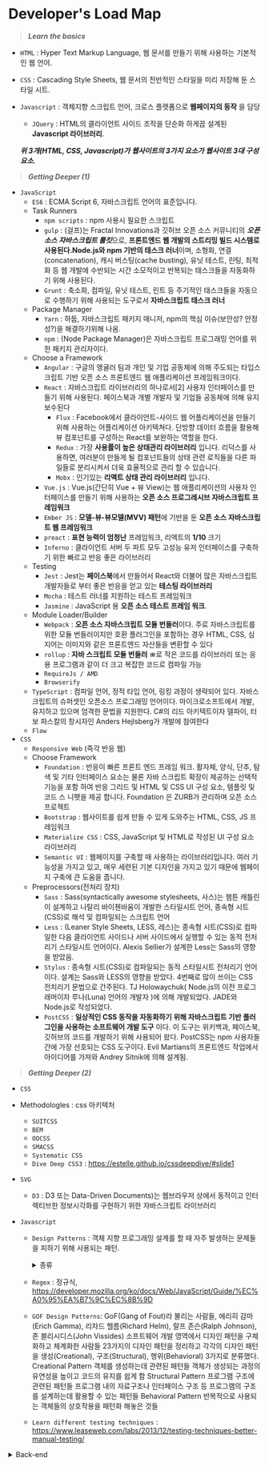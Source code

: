 # Developer's Load Map


<!-- <details>
<summary>Front-end</summary>
<div markdown="1"> -->

> ***Learn the basics***
 - `HTML` : Hyper Text Markup Language, 웹 문서를 만들기 위해 사용하는 기본적인 웹 언어.
 - `CSS` : Cascading Style Sheets, 웹 문서의 전반적인 스타일을 미리 저장해 둔 스타일 시트.
 - `Javascript` : 객체지향 스크립트 언어, 크로스 플랫폼으로 **웹페이지의 동작** 을 담당
 	- `JQuery` : HTML의 클라이언트 사이드 조작을 단순화 하게끔 설계된 **Javascript 라이브러리**.
  
   ___위 3개(HTML, CSS, Javascript)가 웹사이트의 3가지 요소가 웹사이트 3대 구성 요소.___
  >>>
> ***Getting Deeper (1)***
 - `JavaScript`
	 - `ES6` : ECMA Script 6, 자바스크립트 언어의 표준입니다.
	 - Task Runners
	    - `npm scripts` : npm 사용시 필요한 스크립트
		 - `gulp` : (걸프)는 Fractal Innovations과 깃허브 오픈 소스 커뮤니티의 ***오픈 소스 자바스크립트 툴킷***으로, **프론트엔드 웹 개발의 스트리밍 빌드 시스템로 사용된다.Node.js와 npm 기반의 태스크 러너**이며, 소형화, 연결(concatenation), 캐시 버스팅(cache busting), 유닛 테스트, 린팅, 최적화 등 웹 개발에 수반되는 시간 소모적이고 반복되는 태스크들을 자동화하기 위해 사용된다.
		 - `Grunt` : 축소화, 컴파일, 유닛 테스트, 린트 등 주기적인 태스크들을 자동으로 수행하기 위해 사용되는 도구로서 **자바스크립트 태스크 러너**
	 - Package Manager
		 - `Yarn` : 하둡, 자바스크립트 패키지 매니저, npm의 핵심 이슈(보안성? 안정성?)을 해결하기위해 나옴.
		 - `npm` : (Node Package Manager)은 자바스크립트 프로그래밍 언어를 위한 패키지 관리자이다. 
	 - Choose a Framework
		 - `Angular` :  구글의 앵귤러 팀과 개인 및 기업 공동체에 의해 주도되는 타입스크립트 기반 오픈 소스 프론트엔드 웹 애플리케이션 프레임워크이다.
		 - `React` : 자바스크립트 라이브러리의 하나로서[2] 사용자 인터페이스를 만들기 위해 사용된다. 페이스북과 개별 개발자 및 기업들 공동체에 의해 유지보수된다
			 - `Flux` :  Facebook에서 클라이언트-사이드 웹 어플리케이션을 만들기 위해 사용하는 어플리케이션 아키텍쳐다. 단방향 데이터 흐름을 활용해 뷰 컴포넌트를 구성하는 React를 보완하는 역할을 한다.
			 - `Redux` : 가장 **사용률이 높은 상태관리 라이브러리** 입니다. 리덕스를 사용하면, 여러분이 만들게 될 컴포넌트들의 상태 관련 로직들을 다른 파일들로 분리시켜서 더욱 효율적으로 관리 할 수 있습니다. 
			 - `Mobx` : 인기있는 **리액트 상태 관리 라이브러리** 입니다. 
		 - `Vue.js` : Vue.js(간단히 Vue + 뷰 View)는 웹 애플리케이션의 사용자 인터페이스를 만들기 위해 사용하는 **오픈 소스 프로그레시브 자바스크립트 프레임워크** 
		 - `Ember JS` : **모델-뷰-뷰모델(MVV) 패턴**에 기반을 둔 **오픈 소스 자바스크립트 웹 프레임워크**
		 - `preact` : **표현 능력이 엄청난** 프레임워크, 리엑트의 **1/10** 크기
		 - `Inferno` : 클라이언트 서버 두 파트 모두 고성능 유저 인터페이스를 구축하기 위한 빠르고 반응 좋은 라이브러리	
	 - Testing
		 - `Jest` : Jest는 **페이스북**에서 만들어서 React와 더불어 많은 자바스크립트 개발자들로 부터 좋은 반응을 얻고 있는 **테스팅 라이브러리** 
		 - `Mocha` : 테스트 러너를 지원하는 테스트 프레임워크
		 - `Jasmine` : JavaScript 용 **오픈 소스 테스트 프레임 워크**. 
	 - Module Loader/Builder
		 - `Webpack` : **오픈 소스 자바스크립트 모듈 번들러**이다. 주로 자바스크립트를 위한 모듈 번들러이지만 호환 플러그인을 포함하는 경우 HTML, CSS, 심지어는 이미지와 같은 프론트엔드 자산들을 변환할 수 있다
		 - `rollup` : **자바 스크립트 모듈 번들러** ㅃ로 작은 코드를 라이브러리 또는 응용 프로그램과 같이 더 크고 복잡한 코드로 컴파일 가능
		 - `RequireJs / AMD`
		 - `Browserify`
	 - `TypeScript` : 컴파일 언어, 정적 타입 언어, 링킹 과정이 생략되어 있다. 자바스크립트의 슈퍼셋인 오픈소스 프로그래밍 언어이다. 마이크로소프트에서 개발, 유지하고 있으며 엄격한 문법을 지원한다. C#의 리드 아키텍트이자 델파이, 터보 파스칼의 창시자인 Anders Hejlsberg가 개발에 참여한다
	 - `Flow`
- `CSS`
	- `Responsive Web` (즉각 반응 웹)
	- Choose Framework
		- `Foundation` : 반응이 빠른 프론트 엔드 프레임 워크. 활자체, 양식, 단추, 탐색 및 기타 인터페이스 요소는 물론 자바 스크립트 확장이 제공하는 선택적 기능을 포함 하여 반응 그리드 및 HTML 및 CSS UI 구성 요소, 템플릿 및 코드 스 니펫을 제공 합니다. Foundation 은 ZURB가 관리하며 오픈 소스 프로젝트
 	    - `Bootstrap` : 웹사이트를 쉽게 만들 수 있게 도와주는 HTML, CSS, JS 프레임워크
		- `Materialize CSS` : CSS, JavaScript 및 HTML로 작성된 UI 구성 요소 라이브러리
	    - `Semantic UI` : 웹페이지를 구축할 때 사용하는 라이브러리입니다. 여러 기능성을 가지고 있고, 매우 세련된 기본 디자인을 가지고 있기 때문에 웹페이지 구축에 큰 도움을 줍니다. 
	 - Preprocessors(전처리 장치)
 		- `Sass` : Sass(syntactically awesome stylesheets, 사스)는 햄튼 캐틀린이 설계하고 나탈리 바이첸바움이 개발한 스타일시트 언어,  종속형 시트(CSS)로 해석 및 컴파일되는 스크립트 언어
 		- `Less` : (Leaner Style Sheets, LESS, 레스)는 종속형 시트(CSS)로 컴파일한 다음 클라이언트 사이드나 서버 사이드에서 실행할 수 있는 동적 전처리기 스타일시트 언어이다.  Alexis Sellier가 설계한 Less는 Sass의 영향을 받았음.
 		- `Stylus` : 종속형 시트(CSS)로 컴파일되는 동적 스타일시트 전처리기 언어이다. 설계는 Sass와 LESS의 영향을 받았다. 4번째로 많이 쓰이는 CSS 전치리기 문법으로 간주된다. TJ Holowaychuk( Node.js의 이전 프로그래머이자 루나(Luna) 언어의 개발자 )에 의해 개발되었다. JADE와 Node.js로 작성되었다.
 		- `PostCSS` : **일상적인 CSS 동작을 자동화하기 위해 자바스크립트 기반 플러그인을 사용하는 소프트웨어 개발 도구** 이다. 이 도구는 위키백과, 페이스북, 깃허브의 코드를 개발하기 위해 사용되어 왔다. PostCSS는 npm 사용자들 간에 가장 선호되는 CSS 도구이다. Evil Martians의 프론트엔드 작업에서 아이디어를 가져와 Andrey Sitnik에 의해 설계됨.


> ***Getting Deeper (2)***

 - `CSS`

 - Methodologles : css 아키텍처
   - `SUITCSS`
   - `BEM`
   - `OOCSS`
   - `SMACSS`
   - `Systematic CSS`
   - `Dive Deep CSS3` : https://estelle.github.io/cssdeepdive/#slide1
 - `SVG`
   - `D3` : D3 또는 Data-Driven Documents)는 웹브라우저 상에서 동적이고 인터렉티브한 정보시각화를 구현하기 위한 자바스크립트 라이브러리
 - `Javascript`
   - `Design Patterns` : 객체 지향 프로그래밍 설계를 할 때 자주 발생하는 문제들을 피하기 위해 사용되는 패턴.
		<details>
		<summary>종류</summary>
		<div markdown="1">

		1. 반복자 (Iterator) : 내부 표현부를 노출하지 않고 어떤 객체 집합에 속한 원소들을 순차적으로 접근할 수 있는 방법을 제공하는 패턴이다.
		2. 적응자(Adapter) : 클래스의 인터페이스를 사용자가 기대하는 다른 인터페이스로 변환하는 태펀으로, 호환성이 없는 인터페이스 때문에 함께 동작할 수 없는 클래들이 함께 작동하도록 한다.
		3. 템플릿 메소드 (Template Method) : 객체의 연산에는 알고리즘의 뼈대만을 정의하고 각 단계에서 수행할 구체적 처리는 서브클래스 쪽으로 미루는 패턴이다. 알고리즘의 구조 자체는 그대로 놔둔 채 알고리즘 각 단계의 처리를 서브클래스에서 재정의할 수 있게 한다.
		4. 팩토리 메서드 (Factory Method) : 객체를 생성하는 인터페이스는 미리 정의하되, 인스턴스를 만들 클래스의 결정은 서브클래스 쪽에서 내리는 패턴이다. 팩토리 메소드 패턴에서는 클래스의 인스턴스를 만드는 시점을 서브클래스로 미룬다.
		5. 단일체 (Singleton) : 어떤 클래스의 인스턴스는 오직 하나임을 보장하며, 이 인스턴스에 접근할 수 있는 전역적인 접촉점을 제공하는 패턴이다.
		6. 원형(Prototype) : 생성할 객체의 종류를 명세화하는 데에 원형이 되는 예시물을 이용하고, 그 원형을 복사함으로써 새로운 객체를 생성하는 패턴이다
		7. 빌더(Builder) : 복합 객체의 생성 과정과 표현 방법을 분리하여 동일한 생성 절차에서 서로 다른 표현 결과를 만들 수 있게 하는 패턴
		8. 추상 팩토리(Abstract Factory) : 구체적인 클래스를 지정하지 않고 관련성을 갖는 객체들의 집합을 생성하거나 서로 독립적인 객체들의 집합을 생성할 수 있는 인터페이스를 제공하는 패턴
		9. 가교(Bridge) : 구현부에서 추상층을 분리하여 각자 독립적으로 변형할 수 있게 하는 패턴
		10. 전략 (Strategy) : 동일 계열의 알고리즘군을 정의하고, 각각의 알고리즘을 캡슐화하며, 이들을 상호교환이 가능하도 록 만드는 패턴이다. 알고리즘을 사용하는 사용자와 상관없이 독립적으로 알고리즘을 다양하게 변경할 수 있게 한다.
		11. 복합체(Composite) : 객체들의 관계를 트리 구조로 구성하여 부분-전체 계층을 표현하는 패턴으로 사용자가 단일 객체와 복합 객체 모두 동일하게 다루도록 한다
		12. 장식자(Decorator) : 주어진 상황 및 용도에 따라 어떤 객체에 책임을 덧붙이는 패턴으로, 기능 확장이 필요할 때 서브클래싱 대신 쓸 수 있는 유연한 대안이 될 수 있다.
		13. 방문자 (Visitor) : 객체 구조를 이루는 원소에 대해 수행할 연산을 표현하는 패턴으로, 연산을 적용할 원소의 클래스를 변경하지 않고도 새로운 연산을 정의할 수 있게 한다
		14. 책임 연쇄(Chain of Responsibility) : 요청을 처리할 수 있는 기회를 하나 이상의 객체에 부여하여 요청을 보내는 객체와 그 요청을 받는 객체 사이의 결합을 피하는 패턴, 요청을 받을 수 있는 객체를 연쇄적으로 묶고, 실제 요청을 처리한 객체를 만날 때까지 객체 고리를 따라서 요청을 전달한다.
		15. 퍼사드 (Facade) : 서브시스템에 있는 인터페이스 집합에 대해서 하나의 통합된 인터페이스를 제공하는 패턴으로, 서브시스템을 좀더 사용하기 편하게 만드는 상위 수준의 인터페이스를 정의한다.
		16. 중재자 (Mediator) : 한 집합에 속해있는 객체들의 상호작용을 캡슐화하는 객체를 정의하는 패턴이다, 객체들이 직접 서로를 참조하지 않도록 함으로써 객체들 사이의 소결합(loose coupling)을 촉진시키며, 개발자가 객체들의 상호작용을 독립적으로 다양화시킬 수 있게 만든다.
		17. 감시자 (Observer) : 객체 사이에 일 대 다의 의존 관계를 정의해 두어, 어떤 객체의 상태가 변할 때 그 객체에 의존성을 가진 다른 객체들이 그 변화를 통지받고 자동으로 갱신될 수 있게 만드는 패턴이다.
		18. 메멘토 (Memento) : 캡슐화를 위배하지 않는 채 어떤 객체의 내부 상태를 잡아내고 신체화시켜, 이후에 해당 객체가 그 상태로 다시 되돌아올 수 있도록 하는 패턴이다.
		19. 상태 (State) : 객체의 내부 상태에 따라 스스로 행동을 변경할 수 있게끔 허가하는 패턴으로, 이렇게 하면 객체는 마치 자신의 클래스를 바꾸는 것 처럼 보인다.
		20. 플라이급 (Flyweight) : 크기가 작은객체가 여러개 있을 때, 공유를 통해 이들을 효율적으로 지원하는 패턴이다.
		21. 프록시 (Proxy) : 어떤 다른 객체로 접근하는 것을 통제하기 위해서 그 객체의 대리자(surrogate), 또는 자리채움자(placeholder)를 제공하는 패턴이다.
		22. 명령(Command) : 요청을 객체의 형태로 캡슐화하여, 서로 요청이 다른 사용자의 매개변수화, 요청 저장 또는 로깅, 그리고 여난의 취소를 지원하게 만드는 패턴
		23. 해석자 (Interpreter) : 주어진 언어에 대해, 그 언어의 문법을 위한 표현 수단을 정의하고, 이와 아울러 그 표현 수단을 사용하여 해당 언어로 작성된 문장을 해석하는 해석기를 정의하는 패턴이다

		출처: https://88240.tistory.com/227 [shaking blog]

		</div>
		</details>



	- `Regex` : 정규식, https://developer.mozilla.org/ko/docs/Web/JavaScript/Guide/%EC%A0%95%EA%B7%9C%EC%8B%9D
	- `GOF Design Patterns`: GoF(Gang of Fout)라 불리는 사람들, 에리히 감마(Erich Gamma), 리차드 헬름(Richard Helm), 랄프 존슨(Ralph Johnson), 존 블리시디스(John Vissides)
소프트웨어 개발 영역에서 디자인 패턴을 구체화하고 체계화한 사람들
23가지의 디자인 패턴을 정리하고 각각의 디자인 패턴을 생성(Creational), 구조(Structural), 행위(Behavioral) 3가지로 분류했다.
Creational Pattern
객체를 생성하는데 관련된 패턴들
객체가 생성되는 과정의 유연성을 높이고 코드의 유지를 쉽게 함
Structural Pattern
프로그램 구조에 관련된 패턴들
프로그램 내의 자료구조나 인터페이스 구조 등 프로그램의 구조를 설계하는데 활용할 수 있는 패턴들
Behavioral Pattern
반복적으로 사용되는 객체들의 상호작용을 패턴화 해놓은 것들
	- `Learn different testing techniques` : https://www.leaseweb.com/labs/2013/12/testing-techniques-better-manual-testing/

</div>
</details>

<details>
<summary>Back-end</summary>
<div markdown="1">


</div>
</details>
